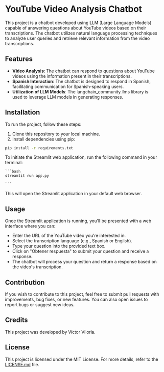 # YouTube Video Analysis Chatbot

This project is a chatbot developed using LLM (Large Language Models) capable of answering questions about YouTube videos based on their transcriptions. The chatbot utilizes natural language processing techniques to analyze user queries and retrieve relevant information from the video transcriptions.

## Features

- **Video Analysis**: The chatbot can respond to questions about YouTube videos using the information present in their transcriptions.
- **Spanish Interaction**: The chatbot is designed to respond in Spanish, facilitating communication for Spanish-speaking users.
- **Utilization of LLM Models**: The langchain_community.llms library is used to leverage LLM models in generating responses.

## Installation

To run the project, follow these steps:

1. Clone this repository to your local machine.
2. Install dependencies using pip:
    
```bash
pip install -r requirements.txt
```
To initiate the Streamlit web application, run the following command in your terminal:
    
    ```bash
    streamlit run app.py

    ```
This will open the Streamlit application in your default web browser.

## Usage

Once the Streamlit application is running, you'll be presented with a web interface where you can:

- Enter the URL of the YouTube video you're interested in.
- Select the transcription language (e.g., Spanish or English).
- Type your question into the provided text box.
- Click on "Obtener respuesta" to submit your question and receive a response.
- The chatbot will process your question and return a response based on the video's transcription.

## Contribution

If you wish to contribute to this project, feel free to submit pull requests with improvements, bug fixes, or new features. You can also open issues to report bugs or suggest new ideas.

## Credits

This project was developed by Víctor Viloria.

## License

This project is licensed under the MIT License. For more details, refer to the [LICENSE.md](LICENSE.md) file.
